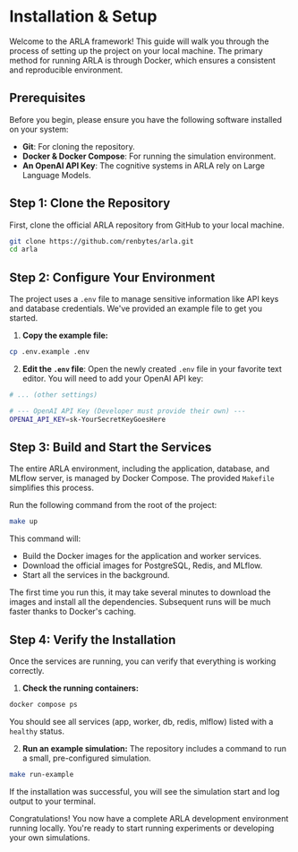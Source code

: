 # Installation & Setup

Welcome to the ARLA framework! This guide will walk you through the process of setting up the project on your local machine. The primary method for running ARLA is through Docker, which ensures a consistent and reproducible environment.

## Prerequisites

Before you begin, please ensure you have the following software installed on your system:

- **Git**: For cloning the repository.
- **Docker & Docker Compose**: For running the simulation environment.
- **An OpenAI API Key**: The cognitive systems in ARLA rely on Large Language Models.

## Step 1: Clone the Repository

First, clone the official ARLA repository from GitHub to your local machine.

```bash
git clone https://github.com/renbytes/arla.git
cd arla
```

## Step 2: Configure Your Environment

The project uses a `.env` file to manage sensitive information like API keys and database credentials. We've provided an example file to get you started.

1. **Copy the example file:**

```bash
cp .env.example .env
```

2. **Edit the `.env` file**: Open the newly created `.env` file in your favorite text editor. You will need to add your OpenAI API key:

```bash
# ... (other settings)

# --- OpenAI API Key (Developer must provide their own) ---
OPENAI_API_KEY=sk-YourSecretKeyGoesHere
```

## Step 3: Build and Start the Services

The entire ARLA environment, including the application, database, and MLflow server, is managed by Docker Compose. The provided `Makefile` simplifies this process.

Run the following command from the root of the project:

```bash
make up
```

This command will:

- Build the Docker images for the application and worker services.
- Download the official images for PostgreSQL, Redis, and MLflow.
- Start all the services in the background.

The first time you run this, it may take several minutes to download the images and install all the dependencies. Subsequent runs will be much faster thanks to Docker's caching.

## Step 4: Verify the Installation

Once the services are running, you can verify that everything is working correctly.

1. **Check the running containers:**

```bash
docker compose ps
```

You should see all services (app, worker, db, redis, mlflow) listed with a `healthy` status.

2. **Run an example simulation:** The repository includes a command to run a small, pre-configured simulation.

```bash
make run-example
```

If the installation was successful, you will see the simulation start and log output to your terminal.

Congratulations! You now have a complete ARLA development environment running locally. You're ready to start running experiments or developing your own simulations.
